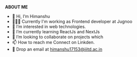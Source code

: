 **ABOUT ME**
- 👋 Hi, I’m Himanshu
- 🧑🏻‍💻 Currently I'm working as Frontend developer at Jugnoo
- 👀 I’m interested in web technologies. 
- 🌱 I’m currently learning ReactJs and NextJs
- 💞️ I’m looking to collaborate on projects which 
- 📫 How to reach me Connect on Linkden. 
- 📧 Drop an email at himanshu17153@iiitd.ac.in



<!---
himmu-git/himmu-git is a ✨ special ✨ repository because its `README.md` (this file) appears on your GitHub profile.
You can click the Preview link to take a look at your changes.
--->
